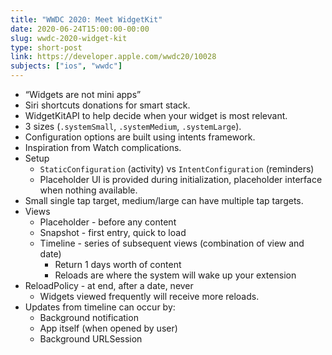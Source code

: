 ```yaml
---
title: "WWDC 2020: Meet WidgetKit"
date: 2020-06-24T15:00:00-00:00
slug: wwdc-2020-widget-kit
type: short-post
link: https://developer.apple.com/wwdc20/10028
subjects: ["ios", "wwdc"]
---
```


* “Widgets are not mini apps”
* Siri shortcuts donations for smart stack.
* WidgetKitAPI to help decide when your widget is most relevant.
* 3 sizes (`.systemSmall`, `.systemMedium`, `.systemLarge`).
* Configuration options are built using intents framework.
* Inspiration from Watch complications.
* Setup
    * `StaticConfiguration` (activity) vs `IntentConfiguration` (reminders)
    * Placeholder UI is provided during initialization, placeholder interface when nothing available.
* Small single tap target, medium/large can have multiple tap targets.
* Views
    * Placeholder - before any content
    * Snapshot - first entry, quick to load
    * Timeline - series of subsequent views (combination of view and date)
        * Return 1 days worth of content
        * Reloads are where the system will wake up your extension
* ReloadPolicy - at end, after a date, never
    * Widgets viewed frequently will receive more reloads.
* Updates from timeline can occur by:
    * Background notification
    * App itself (when opened by user)
    * Background URLSession